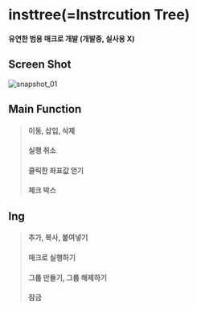 # insttree(=Instrcution Tree)
#### 유연한 범용 매크로 개발 (개발중, 실사용 X)

## Screen Shot
![snapshot_01](https://user-images.githubusercontent.com/110750614/210750840-1a95e114-e48f-4097-a1c4-893a316b865c.PNG)

## Main Function
> #### 이동, 삽입, 삭제
> #### 실행 취소
> #### 클릭한 좌표값 얻기
> #### 체크 박스
> #### 

## Ing
> #### 추가, 복사, 붙여넣기
> #### 매크로 실행하기
> #### 그룹 만들기, 그룹 해제하기
> #### 잠금
